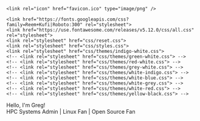 <html>
<head>
	<title>Greg Drake | HPC Systems Admin</title>

	<link rel="icon" href="favicon.ico" type="image/png" />

	<link href="https://fonts.googleapis.com/css?family=Reem+Kufi|Roboto:300" rel="stylesheet">
	<link href="https://use.fontawesome.com/releases/v5.12.0/css/all.css" rel="stylesheet">
	<link rel="stylesheet" href="css/reset.css">
	<link rel="stylesheet" href="css/styles.css">
	<link rel="stylesheet" href="css/themes/indigo-white.css">
	<!-- <link rel="stylesheet" href="css/themes/green-white.css"> -->
	<!-- <link rel="stylesheet" href="css/themes/red-white.css"> -->
	<!-- <link rel="stylesheet" href="css/themes/grey-white.css"> -->
	<!-- <link rel="stylesheet" href="css/themes/white-indigo.css"> -->
	<!-- <link rel="stylesheet" href="css/themes/white-blue.css"> -->
	<!-- <link rel="stylesheet" href="css/themes/white-grey.css"> -->
	<!-- <link rel="stylesheet" href="css/themes/white-red.css"> -->
	<!-- <link rel="stylesheet" href="css/themes/yellow-black.css"> -->
</head>
<body>
	<main>
		<div class="intro">Hello, I'm Greg!</div>
		<div class="tagline">HPC Systems Admin | Linux Fan | Open Source Fan</div>
		<!-- Find your icons from here - https://fontawesome.com/icons?d=gallery&s=brands -->
		<div class="icons-social">
			<a target="_blank" href="https://github.com/drakeg"><i class="fab fa-github"></i></a>
			<a target="_blank" href="https://twitter.com/itgregdrake"><i class="fab fa-twitter"></i></a>
			<a target="_blank" href="https://dev.to/drakeg"><i class="fab fa-dev"></i></a>
			<a target="_blank" href="https://stackoverflow.com/"><i class="fab fa-stack-overflow"></i></a>
			<a target="_blank" href="https://www.linkedin.com/in/gregdrake/"><i class="fab fa-linkedin"></i></a>
			<a target="_blank" href="https://medium.com/"><i class="fab fa-medium"></i></a>
			<a target="_blank" href="https://www.freecodecamp.org"><i class="fab fa-free-code-camp"></i></a>
			<a target="_blank" href="https://www.behance.net"><i class="fab fa-behance"></i></a>
			<a target="_blank" href="https://codepen.io"><i class="fab fa-codepen"></i></a>
    </div>
	</main>
</body>
</html>
